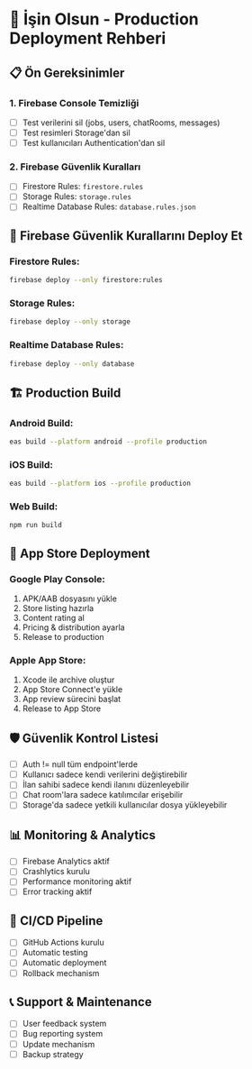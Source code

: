 # 🚀 İşin Olsun - Production Deployment Rehberi

## 📋 **Ön Gereksinimler**

### **1. Firebase Console Temizliği**
- [ ] Test verilerini sil (jobs, users, chatRooms, messages)
- [ ] Test resimleri Storage'dan sil
- [ ] Test kullanıcıları Authentication'dan sil

### **2. Firebase Güvenlik Kuralları**
- [ ] Firestore Rules: `firestore.rules`
- [ ] Storage Rules: `storage.rules`
- [ ] Realtime Database Rules: `database.rules.json`

## 🔐 **Firebase Güvenlik Kurallarını Deploy Et**

### **Firestore Rules:**
```bash
firebase deploy --only firestore:rules
```

### **Storage Rules:**
```bash
firebase deploy --only storage
```

### **Realtime Database Rules:**
```bash
firebase deploy --only database
```

## 🏗️ **Production Build**

### **Android Build:**
```bash
eas build --platform android --profile production
```

### **iOS Build:**
```bash
eas build --platform ios --profile production
```

### **Web Build:**
```bash
npm run build
```

## 📱 **App Store Deployment**

### **Google Play Console:**
1. APK/AAB dosyasını yükle
2. Store listing hazırla
3. Content rating al
4. Pricing & distribution ayarla
5. Release to production

### **Apple App Store:**
1. Xcode ile archive oluştur
2. App Store Connect'e yükle
3. App review sürecini başlat
4. Release to App Store

## 🛡️ **Güvenlik Kontrol Listesi**

- [ ] Auth != null tüm endpoint'lerde
- [ ] Kullanıcı sadece kendi verilerini değiştirebilir
- [ ] İlan sahibi sadece kendi ilanını düzenleyebilir
- [ ] Chat room'lara sadece katılımcılar erişebilir
- [ ] Storage'da sadece yetkili kullanıcılar dosya yükleyebilir

## 📊 **Monitoring & Analytics**

- [ ] Firebase Analytics aktif
- [ ] Crashlytics kurulu
- [ ] Performance monitoring aktif
- [ ] Error tracking aktif

## 🔄 **CI/CD Pipeline**

- [ ] GitHub Actions kurulu
- [ ] Automatic testing
- [ ] Automatic deployment
- [ ] Rollback mechanism

## 📞 **Support & Maintenance**

- [ ] User feedback system
- [ ] Bug reporting system
- [ ] Update mechanism
- [ ] Backup strategy
